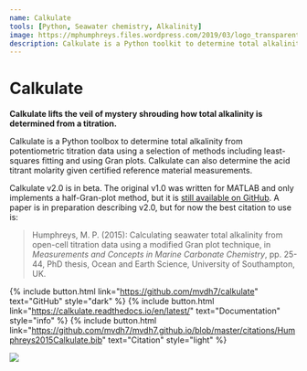 ```yaml
---
name: Calkulate
tools: [Python, Seawater chemistry, Alkalinity]
image: https://mphumphreys.files.wordpress.com/2019/03/logo_transparent.png
description: Calkulate is a Python toolkit to determine total alkalinity from potentiometric titration data or other pH measurements.
---
```


# Calkulate

**Calkulate lifts the veil of mystery shrouding how total alkalinity is determined from a titration.**

Calkulate is a Python toolbox to determine total alkalinity from potentiometric titration data using a selection of methods including least-squares fitting and using Gran plots. Calkulate can also determine the acid titrant molarity given certified reference material measurements.

Calkulate v2.0 is in beta. The original v1.0 was written for MATLAB and only implements a half-Gran-plot method, but it is [still available on GitHub](https://github.com/mvdh7/calkulate/tree/1.0.2). A paper is in preparation describing v2.0, but for now the best citation to use is:

> Humphreys, M. P. (2015): Calculating seawater total alkalinity from open-cell titration data using a modified Gran plot technique, in *Measurements and Concepts in Marine Carbonate Chemistry*, pp. 25-44, PhD thesis, Ocean and Earth Science, University of Southampton, UK.

{% include button.html link="https://github.com/mvdh7/calkulate" text="GitHub" style="dark" %}
{% include button.html link="https://calkulate.readthedocs.io/en/latest/" text="Documentation" style="info" %}
{% include button.html link="https://github.com/mvdh7/mvdh7.github.io/blob/master/citations/Humphreys2015Calkulate.bib" text="Citation" style="light" %}

![](https://mphumphreys.files.wordpress.com/2018/12/calkulate-f02.png)

